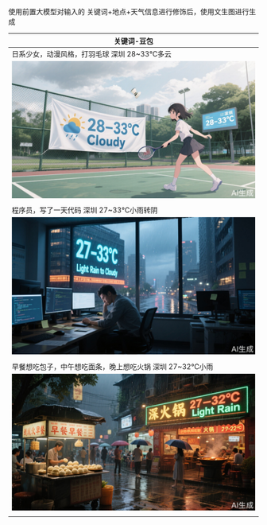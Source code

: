 使用前置大模型对输入的 关键词+地点+天气信息进行修饰后，使用文生图进行生成


| 关键词-豆包                                           |
| ------------------------------------------------ |
| 日系少女，动漫风格，打羽毛球 深圳 28~33℃多云                       |
| ![](../file/Pasted%20image%2020250521141623.png) |
|                                                  |
| 程序员，写了一天代码 深圳 27~33℃小雨转阴                         |
| ![](../file/Pasted%20image%2020250521141841.png) |
|                                                  |
| 早餐想吃包子，中午想吃面条，晚上想吃火锅 深圳 27~32℃小雨                 |
| ![](../file/Pasted%20image%2020250521142033.png) |
|                                                  |
